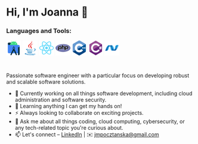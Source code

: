 
<!-- ![Afraz on iOS Academy](https://raw.githubusercontent.com/AfrazCodes/AfrazCodes/main/header.png) -->


# Hi, I'm Joanna 👋

### Languages and Tools:
  <img align="center" alt="androi-studio" height="40" width="40" src="https://github.com/devicons/devicon/blob/master/icons/androidstudio/androidstudio-original.svg" style="max-width: 100%;"/> <img align="center" alt="figma" height="40" width="40" src="https://github.com/devicons/devicon/blob/master/icons/java/java-original.svg" style="max-width: 100%;"/>     <img align="center" alt="react" height="40" width="40" src="https://github.com/devicons/devicon/blob/master/icons/react/react-original.svg" style="max-width: 100%;"/>
<img align="center" alt="php" height="40" width="40" src="https://github.com/devicons/devicon/blob/master/icons/php/php-original.svg" style="max-width: 100%;"/> <img align="center" alt="php" height="40" width="40" src="https://github.com/devicons/devicon/blob/master/icons/cplusplus/cplusplus-original.svg" style="max-width: 100%;"/> <img align="center" alt="php" height="40" width="40" src="https://github.com/devicons/devicon/blob/master/icons/csharp/csharp-original.svg" style="max-width: 100%;"/> <img align="center" alt="php" height="40" width="40" src="https://github.com/devicons/devicon/blob/master/icons/dot-net/dot-net-original.svg" style="max-width: 100%;"/>

<br/>

Passionate software engineer with a particular focus on developing robust and scalable software solutions. 
<!-- Apple Platforms – iOS/macOS. You can find me creating videos on [iOS Academy](https://www.youtube.com/iOSAcademy), contributing to Open Source here on Github, and frequenting new coffee shops in NYC. -->


- 🔭 Currently working on all things software development, including cloud administration and software security. <!-- Apple – iOS, macOS, watchOS, tvOS -->
- 🌱 Learning anything I can get my hands on!
- ⚡ Always looking to collaborate on exciting projects.
- 💬 Ask me about all things coding, cloud computing, cybersecurity, or any tech-related topic you're curious about. <!--iOS-->
- 📫 Let's connect – [LinkedIn](https://www.linkedin.com/in/joanna-pocztanska) | ✉️ jmpocztanska@gmail.com <!-- [Personal Website](https://afraz.me) -->
<!-- - 👯⚡ -->  <!-- [Sponsor iOS Academy](mailto:hello@iosacademy.io) -->
